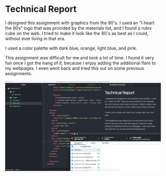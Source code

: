 # Technical Report

I designed this assignment with graphics from the 80's. I used an "I heart the 80s" logo that was provided by the materials list, and I found a rubix cube on the web. I tried to make it look like the 80's as best as I could, without ever living in that era.

I used a color palette with dark blue, orange, light blue, and pink.

This assignment was difficult for me and took a lot of time. I found it very fun once I got the hang of it, because I enjoy adding the additional flare to my webpages. I even went back and tried this out on some previous assignments.

![Work Space](./images/progress.png)
